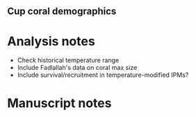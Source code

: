 Cup coral demographics
----------------------

# Analysis notes
* Check historical temperature range
* Include Fadlallah's data on coral max size
* Include survival/recruitment in temperature-modified IPMs?



# Manuscript notes
